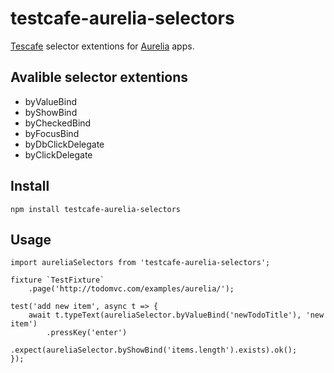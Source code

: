 # testcafe-aurelia-selectors

[Tescafe](https://github.com/DevExpress/testcafe) selector extentions for [Aurelia](https://github.com/aurelia/framework) apps.

## Avalible selector extentions
- byValueBind
- byShowBind
- byCheckedBind
- byFocusBind
- byDbClickDelegate
- byClickDelegate

## Install
`npm install testcafe-aurelia-selectors`

## Usage

```
import aureliaSelectors from 'testcafe-aurelia-selectors';

fixture `TestFixture`
    .page('http://todomvc.com/examples/aurelia/');
    
test('add new item', async t => {
    await t.typeText(aureliaSelector.byValueBind('newTodoTitle'), 'new item')
        .pressKey('enter')
        .expect(aureliaSelector.byShowBind('items.length').exists).ok();
});    
```